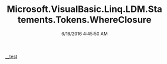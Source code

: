 ﻿---
title: Microsoft.VisualBasic.Linq.LDM.Statements.Tokens.WhereClosure
date: 6/16/2016 4:45:50 AM
---

[__test](T-Microsoft.VisualBasic.Linq.LDM.Statements.Tokens.WhereClosure.__test.html)
